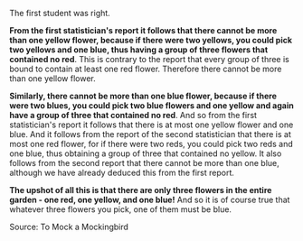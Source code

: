 The first student was right.

**From the first statistician's report it follows that there cannot be more than one yellow flower, because if there were two yellows, you could pick two yellows and one blue, thus having a group of three flowers that contained no red**. This is contrary to the report that every group of three is bound to contain at least one red flower. Therefore there cannot be more than one yellow flower.

**Similarly, there cannot be more than one blue flower, because if there were two blues, you could pick two blue flowers and one yellow and again have a group of three that contained no red**. And so from the first statistician's report it follows that there is at most one yellow flower and one blue. And it follows from the report of the second statistician that there is at most one red flower, for if there were two reds, you could pick two reds and one blue, thus obtaining a group of three that contained no yellow. It also follows from the second report that there cannot be more than one blue, although we have already deduced this from the first report.

**The upshot of all this is that there are only three flowers in the entire garden - one red, one yellow, and one blue!** And so it is of course true that whatever three flowers you pick, one of them must be blue.

Source: To Mock a Mockingbird
